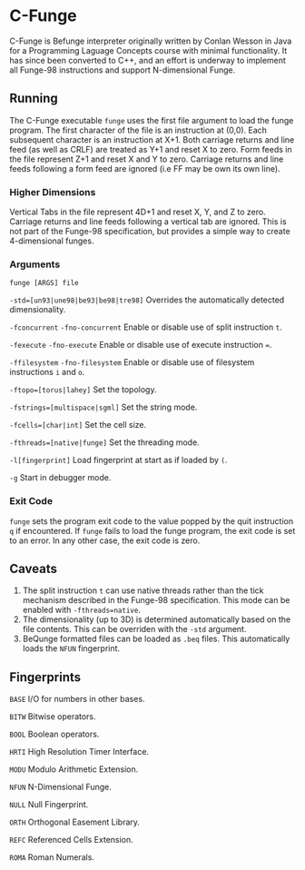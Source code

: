 # C-Funge
C-Funge is Befunge interpreter originally written by Conlan Wesson in Java for a Programming Laguage Concepts course
with minimal functionality.  It has since been converted to C++, and an effort is underway to implement all Funge-98
instructions and support N-dimensional Funge.

## Running
The C-Funge executable `funge` uses the first file argument to load the funge program.  The first character of the
file is an instruction at (0,0).  Each subsequent character is an instruction at X+1.  Both carriage returns and
line feed (as well as CRLF) are treated as Y+1 and reset X to zero.  Form feeds in the file represent Z+1 and reset
X and Y to zero.  Carriage returns and line feeds following a form feed are ignored (i.e FF may be own its own line).

### Higher Dimensions
Vertical Tabs in the file represent 4D+1 and reset X, Y, and Z to zero.  Carriage returns and line feeds
following a vertical tab are ignored.  This is not part of the Funge-98 specification, but provides a simple way to
create 4-dimensional funges.

### Arguments
`funge [ARGS] file`

`-std=[un93|une98|be93|be98|tre98]` Overrides the automatically detected dimensionality.

`-fconcurrent` `-fno-concurrent` Enable or disable use of split instruction `t`.

`-fexecute` `-fno-execute` Enable or disable use of execute instruction `=`.

`-ffilesystem` `-fno-filesystem` Enable or disable use of filesystem instructions `i` and `o`.

`-ftopo=[torus|lahey]` Set the topology.

`-fstrings=[multispace|sgml]` Set the string mode.

`-fcells=[char|int]` Set the cell size.

`-fthreads=[native|funge]` Set the threading mode.

`-l[fingerprint]` Load fingerprint at start as if loaded by `(`.

`-g` Start in debugger mode.

### Exit Code
`funge` sets the program exit code to the value popped by the quit instruction `q` if encountered.  If `funge` fails
to load the funge program, the exit code is set to an error.  In any other case, the exit code is zero.

## Caveats
1. The split instruction `t` can use native threads rather than the tick mechanism described in the Funge-98
specification.  This mode can be enabled with `-fthreads=native`.
2. The dimensionality (up to 3D) is determined automatically based on the file contents.  This can be overriden with
the `-std` argument.
3. BeQunge formatted files can be loaded as `.beq` files.  This automatically loads the `NFUN` fingerprint.

## Fingerprints
`BASE` I/O for numbers in other bases.

`BITW` Bitwise operators.

`BOOL` Boolean operators.

`HRTI` High Resolution Timer Interface.

`MODU` Modulo Arithmetic Extension.

`NFUN` N-Dimensional Funge.

`NULL` Null Fingerprint.

`ORTH` Orthogonal Easement Library.

`REFC` Referenced Cells Extension.

`ROMA` Roman Numerals.
